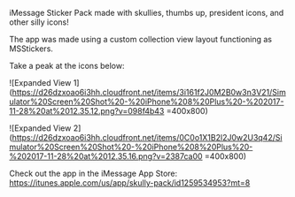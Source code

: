 iMessage Sticker Pack made with skullies, thumbs up, president icons, and other silly icons!

The app was made using a custom collection view layout functioning as MSStickers.

Take a peak at the icons below:

![Expanded View 1](https://d26dzxoao6i3hh.cloudfront.net/items/3i161f2J0M2B0w3n3V21/Simulator%20Screen%20Shot%20-%20iPhone%208%20Plus%20-%202017-11-28%20at%2012.35.12.png?v=098f4b43 =400x800)

![Expanded View 2](https://d26dzxoao6i3hh.cloudfront.net/items/0C0o1X1B2l2J0w2U3q42/Simulator%20Screen%20Shot%20-%20iPhone%208%20Plus%20-%202017-11-28%20at%2012.35.16.png?v=2387ca00 =400x800)


Check out the app in the iMessage App Store: https://itunes.apple.com/us/app/skully-pack/id1259534953?mt=8
